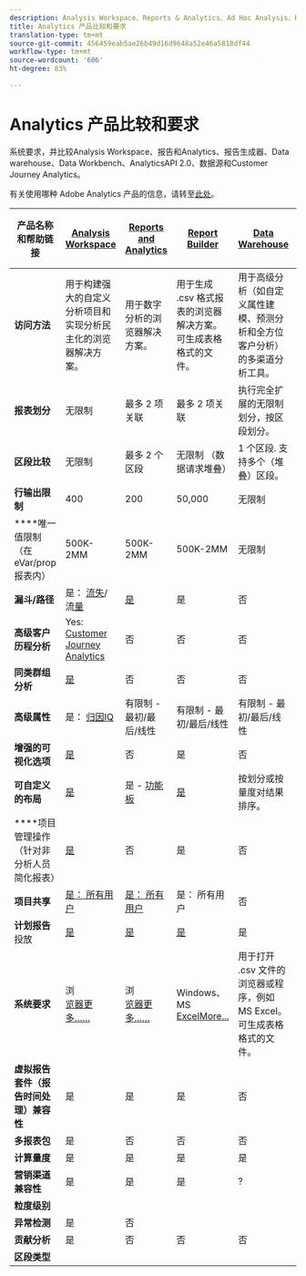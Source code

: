 ```yaml
---
description: Analysis Workspace、Reports & Analytics、Ad Hoc Analysis、Report Builder、Data Warehouse 和 Data Workbench 的系统要求和比较。
title: Analytics 产品比较和要求
translation-type: tm+mt
source-git-commit: 456459eab5ae26b49d16d9648a52e46a5818df44
workflow-type: tm+mt
source-wordcount: '606'
ht-degree: 83%

---
```



# Analytics 产品比较和要求

系统要求，并比较Analysis Workspace、报告和Analytics、报告生成器、Data warehouse、Data Workbench、AnalyticsAPI 2.0、数据源和Customer Journey Analytics。

有关使用哪种 Adobe Analytics 产品的信息，请转至[此处](/help/admin/c-analytics-product-comparison/which-analytics-tool.md)。

| 产品名称和帮助链接 | [Analysis Workspace](https://docs.adobe.com/content/help/zh-Hans/analytics/analyze/analysis-workspace/home.html) | [Reports and Analytics](https://docs.adobe.com/content/help/zh-Hans/analytics/analyze/reports-analytics/getting-started.html) | [Report Builder](https://docs.adobe.com/content/help/zh-Hans/analytics/analyze/report-builder/home.html) | [Data Warehouse](https://docs.adobe.com/content/help/zh-Hans/analytics/export/data-warehouse/data-warehouse.html) | [Data Workbench](https://docs.adobe.com/content/help/en/data-workbench/using/home.html) | AnalyticsAPI 2.0 | 数据馈送 |
|---|---|---|---|---|---|---|---|
| **访问方法** | 用于构建强大的自定义分析项目和实现分析民主化的浏览器解决方案。 | 用于数字分析的浏览器解决方案。 | 用于生成 .csv 格式报表的浏览器解决方案。可生成表格格式的文件。 | 用于高级分析（如自定义属性建模、预测分析和全方位客户分析）的多渠道分析工具。 |  |  |  |
| **报表划分** | 无限制 | 最多 2 项关联 | 最多 2 项关联 | 执行完全扩展的无限制划分，按区段划分。 | 无限制 |  |  |
| **区段比较** | 无限制 | 最多 2 个区段 | 无限制 （数据请求堆叠） | 1 个区段. 支持多个（堆叠）区段。 | 无限制 |  |  |
| **行输出限制** | 400 | 200 | 50,000 | 无限制 | 可自定义 |  |  |
| ****&#x200B;唯一值限制（在 eVar/prop 报表内） | 500K-2MM | 500K-2MM | 500K-2MM | 无限制 | 可自定义 |  |  |
| **漏斗/路径** | 是： [流失](https://docs.adobe.com/content/help/zh-Hans/analytics/analyze/analysis-workspace/visualizations/fallout/fallout-flow.html)/流[量](https://docs.adobe.com/content/help/zh-Hans/analytics/analyze/analysis-workspace/visualizations/flow/flow.html) | [是](https://docs.adobe.com/content/help/zh-Hans/analytics/analyze/reports-analytics/reports.html) | 是 | 否 | 是 |  |  |
| **高级客户历程分析** | Yes: [Customer Journey Analytics](https://docs.adobe.com/content/help/en/analytics-platform/using/cja-landing.html) | 否 | 否 | 否 | 是 |  |  |
| **同类群组分析** | [是](https://docs.adobe.com/content/help/zh-Hans/analytics/analyze/analysis-workspace/visualizations/cohort-table/cohort-analysis.html) | 否 | 否 | 否 | 是 |  |  |
| **高级属性** | 是： [归因IQ](https://docs.adobe.com/content/help/en/analytics/analyze/analysis-workspace/attribution-iq.html) | 有限制 - 最初/最后/线性 | 有限制 - 最初/最后/线性 | 有限制 - 最初/最后/线性 | 是 |  |  |
| **增强的可视化选项** | [是](https://docs.adobe.com/content/help/zh-Hans/analytics/analyze/analysis-workspace/visualizations/freeform-analysis-visualizations.html) | 否 | 是 | 否 | 是 |  |  |
| **可自定义的布局** | [是](https://docs.adobe.com/content/help/zh-Hans/analytics/analyze/analysis-workspace/home.html) | 是 - [功能板](https://docs.adobe.com/content/help/en/analytics/analyze/reports-analytics/dashboard.html) | [是](https://docs.adobe.com/content/help/zh-Hans/analytics/analyze/report-builder/layout/configure-the-custom-layout.html) | 按划分或按量度对结果排序。 | 是 |  |  |
| ****&#x200B;项目管理操作（针对非分析人员简化报表） | [是](https://docs.adobe.com/content/help/zh-Hans/analytics/analyze/analysis-workspace/curate-share/curate.html) | 否 | 是 | 否 | 是 |  |  |
| **项目共享** | [是： 所有用户](https://docs.adobe.com/content/help/zh-Hans/analytics/analyze/analysis-workspace/curate-share/curate.html) | [是： 所有用户](https://docs.adobe.com/content/help/zh-Hans/analytics/analyze/reports-analytics/scheduling.html) | 是： 所有用户 | 否 | 是 |  |  |
| **计划报告** 投放 | [是](https://docs.adobe.com/content/help/zh-Hans/analytics/analyze/analysis-workspace/curate-share/schedule-projects.html) | [是](https://docs.adobe.com/content/help/zh-Hans/analytics/analyze/reports-analytics/scheduling.html) | [是](https://docs.adobe.com/content/help/zh-Hans/analytics/analyze/report-builder/t-schedule-a-data-request.html) | 是 | 是 |  |  |
| **系统要求** | 浏<br>[览器更多……](https://docs.adobe.com/content/help/zh-Hans/analytics/admin/sys-reqs.html) | 浏<br>[览器更多……](https://docs.adobe.com/content/help/zh-Hans/analytics/admin/sys-reqs.html) | Windows、MS<br>[ExcelMore...](https://docs.adobe.com/content/help/zh-Hans/analytics/analyze/report-builder/report-builder-setup/system-requirements.html) | 用于打开 .csv 文件的浏览器或程序，例如 MS Excel。可生成表格格式的文件。 | Windows 64 bit, good graphics adapter for OpenGL 3.2 [More...](https://docs.adobe.com/content/help/zh-Hans/data-workbench/using/install/c-data-workbench-client-install.html) |  |  |  |
| **虚拟报告套件（报告时间处理）兼容性** | 是 | 是 | 是 | 否 | 是? |  |  |
| **多报表包** | 是 | 否 | 否 | 否 | 是? |  |  |
| **计算量度** | 是 | 是 | 是 | 是 | 是 |  |  |
| **营销渠道兼容性** | 是 | 是 | 是 | ? | ? |  |  |
| **粒度级别** |  |  |  |  |  |  |  |
| **异常检测** | 是 | 否 |  |  |  |  |  |
| **贡献分析** | 是 | 否 | 否 | 否 | 是 |  |  |
| **区段类型** |  |  |  |  |  |  |  |